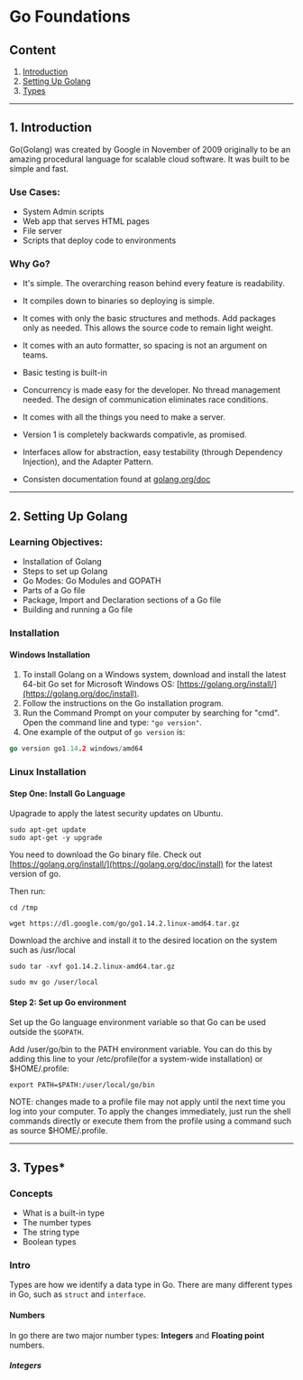 # Go Foundations

## Content 
1. [Introduction](##Introduction)
2. [Setting Up Golang](##Setting-Up-Golang)
3. [Types](##Types)

***

## 1. Introduction
Go(Golang) was created by Google in November of 2009 originally to be an amazing procedural language for scalable cloud software. It was built to be simple and fast. 

### Use Cases:
* System Admin scripts
* Web app that serves HTML pages
* File server
* Scripts that deploy code to environments

### Why Go?

* It's simple. The overarching reason behind every feature is readability. 

* It compiles down to binaries so deploying is simple.

* It comes with only the basic structures and methods. Add packages only as needed. This allows the source code to remain light weight. 

* It comes with an auto formatter, so spacing is not an argument on teams. 
* Basic testing is built-in

* Concurrency is made easy for the developer. No thread management needed. The design of communication eliminates race conditions.

* It comes with all the things you need to make a server.

* Version 1 is completely backwards compativle, as promised. 

* Interfaces allow for abstraction, easy testability (through Dependency Injection), and the Adapter Pattern.

* Consisten documentation found at [golang.org/doc](https://golang.org/doc/)

***

## 2. Setting Up Golang
### Learning Objectives:
* Installation of Golang
* Steps to set up Golang
* Go Modes: Go Modules and GOPATH
* Parts of a Go file
* Package, Import and Declaration sections of a Go file
* Building and running a Go file

### Installation 
#### Windows Installation
1. To install Golang on a Windows system, download and install the latest 64-bit Go set for Microsoft Windows OS: [https://golang.org/install/](https://golang.org/doc/install).
2. Follow the instructions on the Go installation program.
3. Run the Command Prompt on your computer by searching for "cmd". Open the command line and type: `"go version"`.
4. One example of the output of `go version` is:
```go
go version go1.14.2 windows/amd64
```

### Linux Installation
#### Step One: Install Go Language
Upagrade to apply the latest security updates on Ubuntu.
```linux
sudo apt-get update
sudo apt-get -y upgrade
```

You need to download the Go binary file. Check out [https://golang.org/install/](https://golang.org/doc/install) for the latest version of go.

Then run: 

```linux
cd /tmp 

wget https://dl.google.com/go/go1.14.2.linux-amd64.tar.gz
```

Download the archive and install it to the desired location on the system such as /usr/local 

```linux
sudo tar -xvf go1.14.2.linux-amd64.tar.gz

sudo mv go /user/local
```

#### Step 2: Set up Go environment
Set up the Go language environment variable so that Go can be used outside the `$GOPATH`.

Add /user/go/bin to the PATH environment variable. You can do this by adding this line to your /etc/profile(for a system-wide installation) or $HOME/.profile:

```linux
export PATH=$PATH:/user/local/go/bin
```
NOTE: changes made to a profile file may not apply until the next time you log into your computer. To apply the changes immediately, just run the shell commands directly or execute them from the profile using a command such as source $HOME/.profile.

***

## 3. Types*
### Concepts
* What is a built-in type
* The number types
* The string type
* Boolean types

### Intro
Types are how we identify a data type in Go. There are many different types in Go, such as `struct` and `interface`. 

#### Numbers
In go there are two major number types: **Integers** and **Floating point** numbers.

##### Integers
